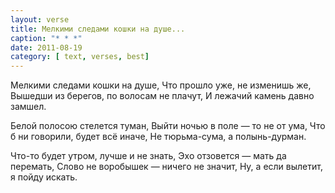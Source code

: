 ```yaml
---
layout: verse
title: Мелкими следами кошки на душе...
caption: "* * *"
date: 2011-08-19
category: [ text, verses, best]
---
```

Мелкими следами кошки на душе,
Что прошло уже, не изменишь же,
Вышедши из берегов, по волосам не плачут,
И лежачий камень давно замшел.

Белой полосою стелется туман,
Выйти ночью в поле — то не от ума,
Что б ни говорили, будет всё иначе,
Не тюрьма-сума, а полынь-дурман.

Что-то будет утром, лучше и не знать,
Эхо отзовется — мать да перемать,
Слово не воробышек — ничего не значит,
Ну, а если вылетит, я пойду искать.
